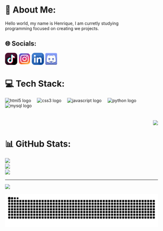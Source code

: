 # 💫 About Me:
Hello world, my name is Henrique, I am curretly studying<br> programming focused on creating we projects.


## 🌐 Socials:

[<img src="img/tiktok.png" width="40" height="40">](https://tiktok.com/@tiktok.com/@zealfredo90)
[<img src="img/instagram.png" width="40" height="40">](https://www.instagram.com/henrique_diomedes/)
[<img src="img/linkedin.png" width="40" height="40">](https://www.linkedin.com/in/henrique-diomedes/)
[<img src="img/discord.png" width="40" height="40">](https://discord.com/channels/@henrique.diomedes)


# 💻 Tech Stack:   
<div align="left">
  <img src="https://cdn.jsdelivr.net/gh/devicons/devicon/icons/html5/html5-original.svg" height="40" alt="html5 logo"  />
  <img width="12" />
  <img src="https://cdn.jsdelivr.net/gh/devicons/devicon/icons/css3/css3-original.svg" height="40" alt="css3 logo"  />
  <img width="12" />
  <img src="https://cdn.jsdelivr.net/gh/devicons/devicon/icons/javascript/javascript-original.svg" height="40" alt="javascript logo"  />
  <img width="12" />
  <img src="https://cdn.jsdelivr.net/gh/devicons/devicon/icons/python/python-original.svg" height="40" alt="python logo"  />
  <img width="12" />
  <img src="https://cdn.jsdelivr.net/gh/devicons/devicon/icons/mysql/mysql-original.svg" height="40" alt="mysql logo"  />
</div>

###

<br clear="both">

<div align="right">
  <img src="https://profile-counter.glitch.me/HenriqueDiomedes/count.svg?"  />
</div>

###

# 📊 GitHub Stats:
![](https://github-readme-stats.vercel.app/api?username=HenriqueDiomedes&theme=github_dark&hide_border=false&include_all_commits=true&count_private=true)<br/>
![](https://nirzak-streak-stats.vercel.app/?user=HenriqueDiomedes&theme=github_dark&hide_border=false)<br/>
![](https://github-readme-stats.vercel.app/api/top-langs/?username=HenriqueDiomedes&theme=github_dark&hide_border=false&include_all_commits=true&count_private=true&layout=compact)

---
[![](https://visitcount.itsvg.in/api?id=HenriqueDiomedes&icon=0&color=0)](https://visitcount.itsvg.in)

<img src="https://raw.githubusercontent.com/HenriqueDiomedes/HenriqueDiomedes/output/snake.svg" alt="Snake animation" />

###

<!-- Proudly created with GPRM ( https://gprm.itsvg.in ) -->
